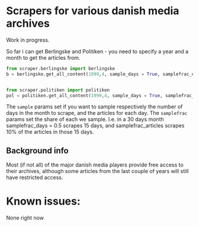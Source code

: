 # Scrapers for various danish media archives
Work in progress.

So far i can get Berlingske and Politiken - you need to specify a year and a month to get the articles from.

```python
from scraper.berlingske import berlingske
b = berlingske.get_all_content(1999,4, sample_days = True, samplefrac_days = 0.5, sample_articles = True, samplefrac_articles = 0.1)


from scraper.politiken import politiken
pol = politiken.get_all_content(1999,4, sample_days = True, samplefrac_days = 0.5, sample_articles = True, samplefrac_articles = 0.1)
```
The `sample` params set if you want to sample respectively the number of days in the month to scrape, and the articles for each day. The `samplefrac` params set the share of each we sample. I.e. in a 30 days month samplefrac_days = 0.5 scrapes 15 days, and samplefrac_articles scrapes 10% of the articles in those 15 days. 

## Background info
Most (if not all) of the major danish media players provide free access to their archives, although some articles from the last couple of years will still have restricted access.

# Known issues:
None right now
